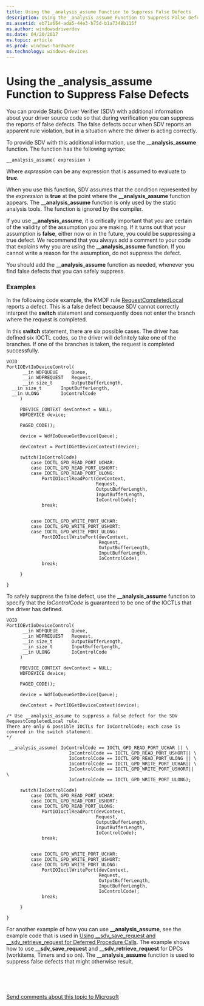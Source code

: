 ```yaml
---
title: Using the _analysis_assume Function to Suppress False Defects
description: Using the _analysis_assume Function to Suppress False Defects
ms.assetid: eb71a664-ada5-44e3-b75d-b1a7348b115f
ms.author: windowsdriverdev
ms.date: 04/20/2017
ms.topic: article
ms.prod: windows-hardware
ms.technology: windows-devices
---
```


# Using the \_analysis\_assume Function to Suppress False Defects


You can provide Static Driver Verifier (SDV) with additional information about your driver source code so that during verification you can suppress the reports of false defects. The false defects occur when SDV reports an apparent rule violation, but in a situation where the driver is acting correctly.

To provide SDV with this additional information, use the **\_\_analysis\_assume** function. The function has the following syntax:

```
__analysis_assume( expression ) 
```

Where *expression* can be any expression that is assumed to evaluate to **true**.

When you use this function, SDV assumes that the condition represented by the *expression* is **true** at the point where the **\_\_analysis\_assume** function appears. The **\_\_analysis\_assume** function is only used by the static analysis tools. The function is ignored by the compiler.

If you use **\_\_analysis\_assume**, it is critically important that you are certain of the validity of the assumption you are making. If it turns out that your assumption is **false**, either now or in the future, you could be suppressing a true defect. We recommend that you always add a comment to your code that explains why you are using the **\_\_analysis\_assume** function. If you cannot write a reason for the assumption, do not suppress the defect.

You should add the **\_\_analysis\_assume** function as needed, whenever you find false defects that you can safely suppress.

### <span id="examples"></span><span id="EXAMPLES"></span>Examples

In the following code example, the KMDF rule [RequestCompletedLocal](https://msdn.microsoft.com/library/windows/hardware/ff551609) reports a defect. This is a false defect because SDV cannot correctly interpret the **switch** statement and consequently does not enter the branch where the request is completed.

In this **switch** statement, there are six possible cases. The driver has defined six IOCTL codes, so the driver will definitely take one of the branches. If one of the branches is taken, the request is completed successfully.

```
VOID
PortIOEvtIoDeviceControl(
      __in WDFQUEUE     Queue,
      __in WDFREQUEST   Request,
      __in size_t       OutputBufferLength,
  __in size_t       InputBufferLength,
  __in ULONG        IoControlCode
     )
 
     PDEVICE_CONTEXT devContext = NULL;
     WDFDEVICE device;

     PAGED_CODE();
 
     device = WdfIoQueueGetDevice(Queue);
 
     devContext = PortIOGetDeviceContext(device);
 
     switch(IoControlCode)
         case IOCTL_GPD_READ_PORT_UCHAR:
         case IOCTL_GPD_READ_PORT_USHORT:
         case IOCTL_GPD_READ_PORT_ULONG:
             PortIOIoctlReadPort(devContext,
                                 Request,
                                 OutputBufferLength,
                                 InputBufferLength,
                                 IoControlCode);
             break;

 
         case IOCTL_GPD_WRITE_PORT_UCHAR:
         case IOCTL_GPD_WRITE_PORT_USHORT:
         case IOCTL_GPD_WRITE_PORT_ULONG:    
             PortIOIoctlWritePort(devContext,
                                  Request,
                                  OutputBufferLength,
                                  InputBufferLength,
                                  IoControlCode);
             break;
 
     }
 
}
```

To safely suppress the false defect, use the **\_\_analysis\_assume** function to specify that the *IoControlCode* is guaranteed to be one of the IOCTLs that the driver has defined.

```
VOID
PortIOEvtIoDeviceControl(
      __in WDFQUEUE     Queue,
      __in WDFREQUEST   Request,
      __in size_t       OutputBufferLength,
      __in size_t       InputBufferLength,
      __in ULONG        IoControlCode
     )
 
     PDEVICE_CONTEXT devContext = NULL;
     WDFDEVICE device;

     PAGED_CODE();
 
     device = WdfIoQueueGetDevice(Queue);
 
     devContext = PortIOGetDeviceContext(device);

/* Use __analysis_assume to suppress a false defect for the SDV RequestCompletedLocal rule. 
There are only 6 possible IOCTLs for IoControlCode; each case is covered in the switch statement.
*/

 __analysis_assume( IoControlCode == IOCTL_GPD_READ_PORT_UCHAR || \
                       IoControlCode == IOCTL_GPD_READ_PORT_USHORT|| \
                       IoControlCode == IOCTL_GPD_READ_PORT_ULONG || \
                       IoControlCode == IOCTL_GPD_WRITE_PORT_UCHAR|| \
                       IoControlCode == IOCTL_GPD_WRITE_PORT_USHORT|| \
                       IoControlCode == IOCTL_GPD_WRITE_PORT_ULONG);

     switch(IoControlCode)
         case IOCTL_GPD_READ_PORT_UCHAR:
         case IOCTL_GPD_READ_PORT_USHORT:
         case IOCTL_GPD_READ_PORT_ULONG:
             PortIOIoctlReadPort(devContext,
                                 Request,
                                 OutputBufferLength,
                                 InputBufferLength,
                                 IoControlCode);
             break;

 
         case IOCTL_GPD_WRITE_PORT_UCHAR:
         case IOCTL_GPD_WRITE_PORT_USHORT:
         case IOCTL_GPD_WRITE_PORT_ULONG:    
             PortIOIoctlWritePort(devContext,
                                  Request,
                                  OutputBufferLength,
                                  InputBufferLength,
                                  IoControlCode);
             break;
 
     }
 
}
```

For another example of how you can use **\_\_analysis\_assume**, see the example code that is used in [Using \_\_sdv\_save\_request and \_\_sdv\_retrieve\_request for Deferred Procedure Calls](using---sdv-save-request-and---sdv-retrieve-request-for-deferred-proce.md). The example shows how to use **\_\_sdv\_save\_request** and **\_\_sdv\_retrieve\_request** for DPCs (workitems, Timers and so on). The **\_\_analysis\_assume** function is used to suppress false defects that might otherwise result.

 

 

[Send comments about this topic to Microsoft](mailto:wsddocfb@microsoft.com?subject=Documentation%20feedback%20[devtest\devtest]:%20Using%20the%20_analysis_assume%20Function%20to%20Suppress%20False%20Defects%20%20RELEASE:%20%2811/17/2016%29&body=%0A%0APRIVACY%20STATEMENT%0A%0AWe%20use%20your%20feedback%20to%20improve%20the%20documentation.%20We%20don't%20use%20your%20email%20address%20for%20any%20other%20purpose,%20and%20we'll%20remove%20your%20email%20address%20from%20our%20system%20after%20the%20issue%20that%20you're%20reporting%20is%20fixed.%20While%20we're%20working%20to%20fix%20this%20issue,%20we%20might%20send%20you%20an%20email%20message%20to%20ask%20for%20more%20info.%20Later,%20we%20might%20also%20send%20you%20an%20email%20message%20to%20let%20you%20know%20that%20we've%20addressed%20your%20feedback.%0A%0AFor%20more%20info%20about%20Microsoft's%20privacy%20policy,%20see%20http://privacy.microsoft.com/default.aspx. "Send comments about this topic to Microsoft")





